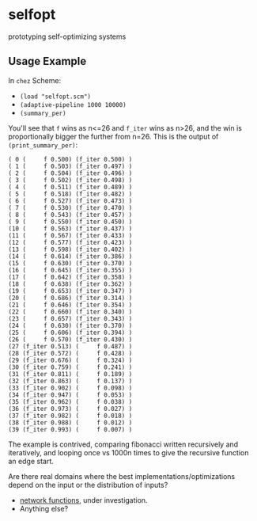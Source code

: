 # selfopt

prototyping self-optimizing systems

## Usage Example

In `chez` Scheme:
- `(load "selfopt.scm")`
- `(adaptive-pipeline 1000 10000)`
- `(summary_per)`

You'll see that `f` wins as n<=26 and `f_iter` wins as n>26, and the
win is proportionally bigger the further from n=26.
This is the output of `(print_summary_per)`:

```
( 0 (     f 0.500) (f_iter 0.500) )
( 1 (     f 0.503) (f_iter 0.497) )
( 2 (     f 0.504) (f_iter 0.496) )
( 3 (     f 0.502) (f_iter 0.498) )
( 4 (     f 0.511) (f_iter 0.489) )
( 5 (     f 0.518) (f_iter 0.482) )
( 6 (     f 0.527) (f_iter 0.473) )
( 7 (     f 0.530) (f_iter 0.470) )
( 8 (     f 0.543) (f_iter 0.457) )
( 9 (     f 0.550) (f_iter 0.450) )
(10 (     f 0.563) (f_iter 0.437) )
(11 (     f 0.567) (f_iter 0.433) )
(12 (     f 0.577) (f_iter 0.423) )
(13 (     f 0.598) (f_iter 0.402) )
(14 (     f 0.614) (f_iter 0.386) )
(15 (     f 0.630) (f_iter 0.370) )
(16 (     f 0.645) (f_iter 0.355) )
(17 (     f 0.642) (f_iter 0.358) )
(18 (     f 0.638) (f_iter 0.362) )
(19 (     f 0.653) (f_iter 0.347) )
(20 (     f 0.686) (f_iter 0.314) )
(21 (     f 0.646) (f_iter 0.354) )
(22 (     f 0.660) (f_iter 0.340) )
(23 (     f 0.657) (f_iter 0.343) )
(24 (     f 0.630) (f_iter 0.370) )
(25 (     f 0.606) (f_iter 0.394) )
(26 (     f 0.570) (f_iter 0.430) )
(27 (f_iter 0.513) (     f 0.487) )
(28 (f_iter 0.572) (     f 0.428) )
(29 (f_iter 0.676) (     f 0.324) )
(30 (f_iter 0.759) (     f 0.241) )
(31 (f_iter 0.811) (     f 0.189) )
(32 (f_iter 0.863) (     f 0.137) )
(33 (f_iter 0.902) (     f 0.098) )
(34 (f_iter 0.947) (     f 0.053) )
(35 (f_iter 0.962) (     f 0.038) )
(36 (f_iter 0.973) (     f 0.027) )
(37 (f_iter 0.982) (     f 0.018) )
(38 (f_iter 0.988) (     f 0.012) )
(39 (f_iter 0.993) (     f 0.007) )
```

The example is contrived, comparing fibonacci written recursively and
iteratively, and looping once vs 1000n times to give the recursive
function an edge start.

Are there real domains where the best implementations/optimizations
depend on the input or the distribution of inputs?

- [network functions](https://github.com/Michael137/nfv-benchmark), under investigation.
- Anything else?
